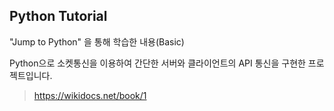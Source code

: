 ## Python Tutorial
"Jump to Python" 을 통해 학습한 내용(Basic)

Python으로 소켓통신을 이용하여 간단한 서버와 클라이언트의 API 통신을 구현한 프로젝트입니다.

> https://wikidocs.net/book/1
